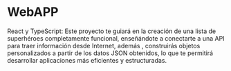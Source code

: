 # WebAPP
React y TypeScript: Este proyecto te guiará en la creación de una lista de superhéroes completamente funcional, enseñándote a conectarte a una API para traer información desde Internet, además , construirás objetos personalizados a partir de los datos JSON obtenidos, lo que te permitirá desarrollar aplicaciones más eficientes y estructuradas.
